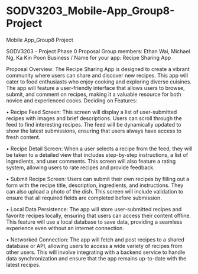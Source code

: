 # SODV3203_Mobile-App_Group8-Project
Mobile App_Group8 Project

SODV3203 - Project Phase 0 Proposal
Group members: Ethan Wai, Michael Ng, Ka Kin Poon
Business / Name for your app: Recipe Sharing App

Proposal Overview: The Recipe Sharing App is designed to create a vibrant community where users can share and discover new recipes. This app will cater to food enthusiasts who enjoy cooking and exploring diverse cuisines. The app will feature a user-friendly interface that allows users to browse, submit, and comment on recipes, making it a valuable resource for both novice and experienced cooks.
Deciding on Features:

•	Recipe Feed Screen: This screen will display a list of user-submitted recipes with images and brief descriptions. Users can scroll through the feed to find interesting recipes. The feed will be dynamically updated to show the latest submissions, ensuring that users always have access to fresh content.

•	Recipe Detail Screen: When a user selects a recipe from the feed, they will be taken to a detailed view that includes step-by-step instructions, a list of ingredients, and user comments. This screen will also feature a rating system, allowing users to rate recipes and provide feedback.

•	Submit Recipe Screen: Users can submit their own recipes by filling out a form with the recipe title, description, ingredients, and instructions. They can also upload a photo of the dish. This screen will include validation to ensure that all required fields are completed before submission.

•	Local Data Persistence: The app will store user-submitted recipes and favorite recipes locally, ensuring that users can access their content offline. This feature will use a local database to save data, providing a seamless experience even without an internet connection.

•	Networked Connection: The app will fetch and post recipes to a shared database or API, allowing users to access a wide variety of recipes from other users. This will involve integrating with a backend service to handle data synchronization and ensure that the app remains up-to-date with the latest recipes.

